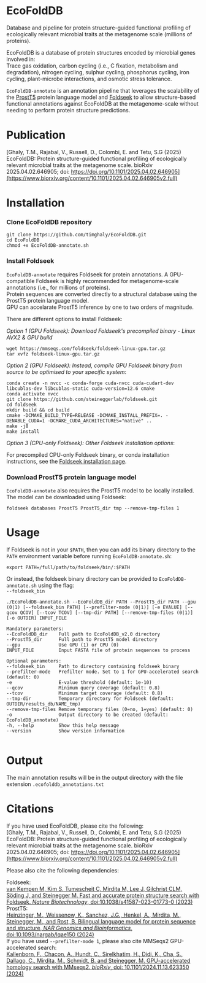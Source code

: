 # EcoFoldDB
Database and pipeline for protein structure-guided functional profiling of ecologically relevant microbial traits at the metagenome scale (millions of proteins).

EcoFoldDB is a database of protein structures encoded by microbial genes involved in:  
Trace gas oxidation, carbon cycling (i.e., C fixation, metabolism and degradation), nitrogen cycling, sulphur cycling, phosphorus cycling, iron cycling, plant-microbe interactions, and osmotic stress tolerance.

`EcoFoldDB-annotate` is an annotation pipeline that leverages the scalability of the [ProstT5](https://doi.org/10.1093/nargab/lqae150) protein language model and [Foldseek](https://doi.org/10.1038/s41587-023-01773-0) to allow structure-based functional annotations against EcoFoldDB at the metagenome-scale without needing to perform protein structure predictions.

# Publication
[Ghaly, T.M., Rajabal, V., Russell, D., Colombi, E. and Tetu, S.G (2025) EcoFoldDB: Protein structure-guided functional profiling of ecologically relevant microbial traits at the metagenome scale. bioRxiv 2025.04.02.646905; doi: https://doi.org/10.1101/2025.04.02.646905](https://www.biorxiv.org/content/10.1101/2025.04.02.646905v2.full)


# Installation

### Clone EcoFoldDB repository
```
git clone https://github.com/timghaly/EcoFoldDB.git
cd EcoFoldDB
chmod +x EcoFoldDB-annotate.sh
```
### Install Foldseek
`EcoFoldDB-annotate` requires Foldseek for protein annotations. A GPU-compatible Foldseek is highly recommended for metagenome-scale annotations (i.e., for millions of proteins).  
Protein sequences are converted directly to a structural database using the ProstT5 protein language model.  
GPU can accelarate ProstT5 inference by one to two orders of magnitude.  

There are different options to install Foldseek:  

*Option 1 (GPU Foldseek): Download Foldseek's precompiled binary - Linux AVX2 & GPU build*
```
wget https://mmseqs.com/foldseek/foldseek-linux-gpu.tar.gz
tar xvfz foldseek-linux-gpu.tar.gz
```
*Option 2 (GPU Foldseek): Instead, compile GPU Foldseek binary from source to be optimised to your specific system*:

```
conda create -n nvcc -c conda-forge cuda-nvcc cuda-cudart-dev libcublas-dev libcublas-static cuda-version=12.6 cmake
conda activate nvcc
git clone https://github.com/steineggerlab/foldseek.git
cd foldseek
mkdir build && cd build
cmake -DCMAKE_BUILD_TYPE=RELEASE -DCMAKE_INSTALL_PREFIX=. -DENABLE_CUDA=1 -DCMAKE_CUDA_ARCHITECTURES="native" ..
make -j8
make install
```

*Option 3 (CPU-only Foldseek): Other Foldseek installation options*:  

For precompiled CPU-only Foldseek binary, or conda installation instructions, see the [Foldseek installation page](https://github.com/steineggerlab/foldseek?tab=readme-ov-file#installation).


### Download ProstT5 protein language model

`EcoFoldDB-annotate` also requires the ProstT5 model to be locally installed.  
The model can be downloaded using Foldseek:

```
foldseek databases ProstT5 ProstT5_dir tmp --remove-tmp-files 1
```

# Usage
If Foldseek is not in your `$PATH`, then you can add its binary directory to the `PATH` environment variable before running `EcoFoldDB-annotate.sh`:
```
export PATH=/full/path/to/foldseek/bin/:$PATH
```
Or instead, the foldseek binary directory can be provided to `EcoFoldDB-annotate.sh` using the flag:  
``` --foldseek_bin ```


```
./EcoFoldDB-annotate.sh --EcoFoldDB_dir PATH --ProstT5_dir PATH --gpu (0|1) [--foldseek_bin PATH] [--prefilter-mode (0|1)] [-e EVALUE] [--qcov QCOV] [--tcov TCOV] [--tmp-dir PATH] [--remove-tmp-files (0|1)] [-o OUTDIR] INPUT_FILE

Mandatory parameters:
--EcoFoldDB_dir    Full path to EcoFoldDB_v2.0 directory
--ProstT5_dir      Full path to ProstT5 model directory
--gpu              Use GPU (1) or CPU (0)
INPUT_FILE         Input FASTA file of protein sequences to process

Optional parameters:
--foldseek_bin     Path to directory containing foldseek binary
--prefilter-mode   Prefilter mode. Set to 1 for GPU-accelerated search (default: 0)
-e                 E-value threshold (default: 1e-10)
--qcov             Minimum query coverage (default: 0.8)
--tcov             Minimum target coverage (default: 0.8)
--tmp-dir          Temporary directory for Foldseek (default: OUTDIR/results_db/NAME_tmp)
--remove-tmp-files Remove temporary files (0=no, 1=yes) (default: 0)
-o                 Output directory to be created (default: EcoFoldDB_annotate)
-h, --help         Show this help message
--version          Show version information


```
# Output
The main annotation results will be in the output directory with the file extension `.ecofolddb_annotations.txt`

# Citations
If you have used EcoFoldDB, please cite the following:  
[Ghaly, T.M., Rajabal, V., Russell, D., Colombi, E. and Tetu, S.G (2025) EcoFoldDB: Protein structure-guided functional profiling of ecologically relevant microbial traits at the metagenome scale. bioRxiv 2025.04.02.646905; doi: https://doi.org/10.1101/2025.04.02.646905](https://www.biorxiv.org/content/10.1101/2025.04.02.646905v2.full)



Please also cite the following dependencies:

Foldseek:  
[van Kempen M, Kim S, Tumescheit C, Mirdita M, Lee J, Gilchrist CLM, Söding J, and Steinegger M. Fast and accurate protein structure search with Foldseek. *Nature Biotechnology*, doi:10.1038/s41587-023-01773-0 (2023)](https://doi.org/10.1038/s41587-023-01773-0)  
ProstT5:  
[Heinzinger, M., Weissenow, K., Sanchez, J.G., Henkel, A., Mirdita, M., Steinegger, M., and Rost, B. Bilingual language model for protein sequence and structure, *NAR Genomics and Bioinformatics*, doi:10.1093/nargab/lqae150 (2024)](https://doi.org/10.1093/nargab/lqae150)  
If you have used `--prefilter-mode 1`, please also cite MMSeqs2 GPU-accelerated search:  
[Kallenborn, F., Chacon, A., Hundt, C., Sirelkhatim, H., Didi, K., Cha, S., Dallago, C., Mirdita, M., Schmidt, B. and Steinegger, M. GPU-accelerated homology search with MMseqs2. *bioRxiv*, doi: 10.1101/2024.11.13.623350 (2024)](https://doi.org/10.1101/2024.11.13.623350)

